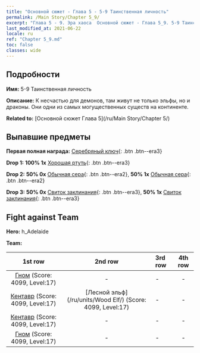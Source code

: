 ```yaml
---
title: "Основной сюжет - Глава 5 - 5-9 Таинственная личность"
permalink: /Main Story/Chapter 5_9/
excerpt: "Глава 5 - 9. Эра хаоса  Основной сюжет - Глава 5_9. 5-9 Таинственная личность"
last_modified_at: 2021-06-22
locale: ru
ref: "Chapter 5_9.md"
toc: false
classes: wide
---
```


## Подробности

 **Имя:** 5-9 Таинственная личность

 **Описание:** К несчастью для демонов, там живут не только эльфы, но и драконы. Они одни из самых могущественных существ на континенте.

 **Related to:** [Основной сюжет Глава 5](/ru/Main Story/Chapter 5/)

## Выпавшие предметы

 **Первая полная награда:** [Серебряный ключ](/ItemsRU/con_693/){: .btn .btn--era3}

 **Drop 1:** **100% 1x** [Хорошая ртуть](/ItemsRU/mat_14/){: .btn .btn--era3}

 **Drop 2:** **50% 0x** [Обычная сера](/ItemsRU/mat_9/){: .btn .btn--era2}, **50% 1x** [Обычная сера](/ItemsRU/mat_9/){: .btn .btn--era2}

 **Drop 3:** **50% 0x** [Свиток заклинания](/ItemsRU/con_694/){: .btn .btn--era3}, **50% 1x** [Свиток заклинания](/ItemsRU/con_694/){: .btn .btn--era3}


## Fight against Team
 **Hero:** h_Adelaide

 **Team:**


  | 1st row | 2nd row | 3rd row | 4th row |
  |:----:|:----:|:----|:----:|
  | [Гном](/ru/units/Dwarf/) (Score: 4099, Level:17)  | - | - | - |
  | [Кентавр](/ru/units/Centaur/) (Score: 4099, Level:17)  | [Лесной эльф](/ru/units/Wood Elf/) (Score: 4099, Level:17)  | - | - |
  | [Кентавр](/ru/units/Centaur/) (Score: 4099, Level:17)  | - | - | - |
  | [Гном](/ru/units/Dwarf/) (Score: 4099, Level:17)  | - | - | - |


